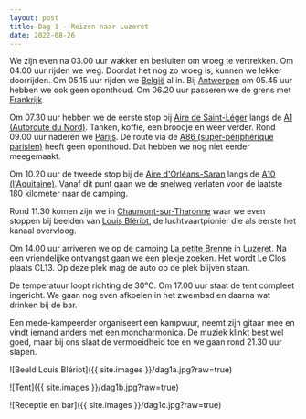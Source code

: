 ```yaml
---
layout: post
title: Dag 1 - Reizen naar Luzeret
date: 2022-08-26
---
```

We zijn even na 03.00 uur wakker en besluiten om vroeg te vertrekken. Om 04.00 uur rijden we weg. Doordat het nog zo vroeg is, kunnen we lekker doorrijden. Om 05.15 uur rijden we [België](https://nl.wikipedia.org/wiki/Belgi%C3%AB) al in. Bij [Antwerpen](https://nl.wikipedia.org/wiki/Antwerpen_(stad)) om 05.45 uur hebben we ook geen oponthoud. Om 06.20 uur passeren we de grens met [Frankrijk](https://nl.wikipedia.org/wiki/Frankrijk).

Om 07.30 uur hebben we de eerste stop bij [Aire de Saint-Léger](https://www.google.com/maps/uv?pb=!1s0x47dd4dd820221cc5%3A0x77acf5a81046d77e!3m1!7e115!4shttps%3A%2F%2Flh5.googleusercontent.com%2Fp%2FAF1QipOnNRSrNhD_k49LbAZnY3BjFnreZ77UJRARQWsk%3Dw260-h175-n-k-no!5saire%20saint%20leger%20Autoroute%20du%20Nord%20Aire%2C%20A1%20-%20Google%20Zoeken!15sCgIgAQ&imagekey=!1e10!2sAF1QipOnNRSrNhD_k49LbAZnY3BjFnreZ77UJRARQWsk&hl=nl&sa=X&ved=2ahUKEwj384OD99L6AhVGCuwKHdJ-D8wQ7ZgBKAB6BAgWEAI) langs de [A1 (Autoroute du Nord)](https://nl.wikipedia.org/wiki/A1_(Frankrijk)). Tanken, koffie, een broodje en weer verder.
Rond 09.00 uur naderen we [Parijs](https://nl.wikipedia.org/wiki/Parijs). De route via de [A86 (super-périphérique parisien)](https://nl.wikipedia.org/wiki/A86_(Frankrijk)) heeft geen oponthoud. Dat hebben we nog niet eerder meegemaakt.

Om 10.20 uur de tweede stop bij de [Aire d'Orléans-Saran](https://www.google.com/maps/uv?pb=!1s0x47e4f1ee60b5dc9d%3A0x92ea36ec885191af!3m1!7e115!4shttps%3A%2F%2Flh5.googleusercontent.com%2Fp%2FAF1QipMO5c7u8VxFPSYlQ6Yh4lv-DQnzvCkhE_Jycyda%3Dw213-h160-k-no!5saire%20d%27orleans%20saran%2C%20Frankrijk%20-%20Google%20Zoeken!15sCgIgAQ&imagekey=!1e10!2sAF1QipMO5c7u8VxFPSYlQ6Yh4lv-DQnzvCkhE_Jycyda&hl=nl&sa=X&ved=2ahUKEwjJ8tjb9dL6AhVK-aQKHbA7AEEQoip6BQisARAD) langs de [A10 (l'Aquitaine)](https://nl.wikipedia.org/wiki/A10_(Frankrijk)). Vanaf dit punt gaan we de snelweg verlaten voor de laatste 180 kilometer naar de camping.

Rond 11.30 komen zijn we in [Chaumont-sur-Tharonne](https://nl.wikipedia.org/wiki/Chaumont-sur-Tharonne) waar we even stoppen bij beelden van [Louis Blériot](https://nl.wikipedia.org/wiki/Louis_Bl%C3%A9riot), de luchtvaartpionier die als eerste het kanaal overvloog.

Om 14.00 uur arriveren we op de camping [La petite Brenne](https://www.lapetitebrenne.com) in [Luzeret](https://nl.wikipedia.org/wiki/Luzeret). Na een vriendelijke ontvangst gaan we een plekje zoeken. Het wordt Le Clos plaats CL13. Op deze plek mag de auto op de plek blijven staan.

De temperatuur loopt richting de 30°C.
Om 17.00 uur staat de tent compleet ingericht.
We gaan nog even afkoelen in het zwembad en daarna wat drinken bij de bar.

Een mede-kampeerder organiseert een kampvuur, neemt zijn gitaar mee en vindt iemand anders met een mondharmonica.
De muziek klinkt best wel goed, maar bij ons slaat de vermoeidheid toe en we gaan rond 21.30 uur slapen.  

![Beeld Louis Blériot]({{ site.images }}/dag1a.jpg?raw=true)

![Tent]({{ site.images }}/dag1b.jpg?raw=true)

![Receptie en bar]({{ site.images }}/dag1c.jpg?raw=true)

